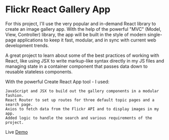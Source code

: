 # Flickr React Gallery App

For this project, I'll use the very popular and in-demand React library to create an image gallery app. With the help of the powerful "MVC" (Model, View, Controller) library, the app will be built in the style of modern single-page applications to keep it fast, modular, and in sync with current web development trends.

A great project to learn about some of the best practices of working with React, like using JSX to write markup-like syntax directly in my JS files and managing state in a container component that passes data down to reusable stateless components.

With the powerful Create React App tool - I used:

    JavaScript and JSX to build out the gallery components in a modular fashion.
    React Router to set up routes for three default topic pages and a search page.
    Axios to fetch data from the Flickr API and to display images in my app.
    Added logic to handle the search and various requirements of the project.

Live [Demo](https://react-gallery-app-chi.vercel.app/)